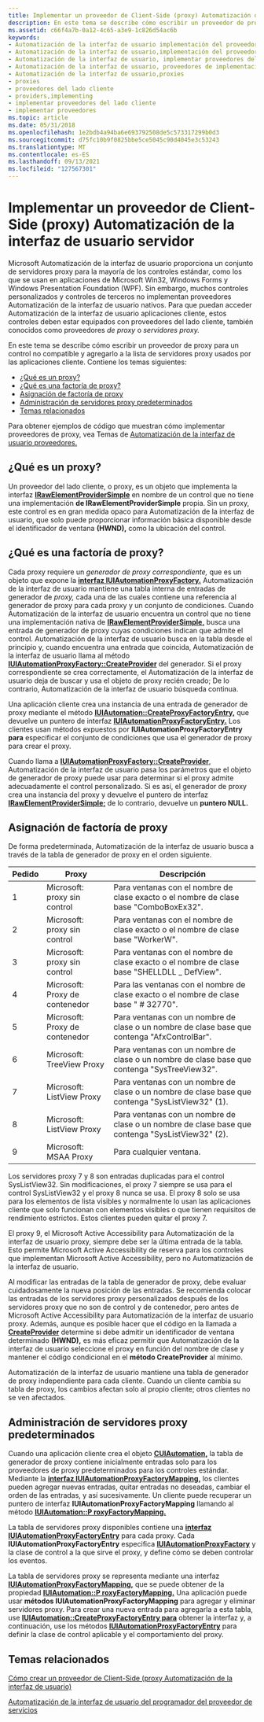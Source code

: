 ```yaml
---
title: Implementar un proveedor de Client-Side (proxy) Automatización de la interfaz de usuario servidor
description: En este tema se describe cómo escribir un proveedor de proxy para un control no compatible y agregarlo a la lista de servidores proxy usados por las aplicaciones cliente.
ms.assetid: c66f4a7b-0a12-4c65-a3e9-1c826d54ac6b
keywords:
- Automatización de la interfaz de usuario implementación del proveedor del lado cliente
- Automatización de la interfaz de usuario,implementación del proveedor
- Automatización de la interfaz de usuario, implementar proveedores del lado cliente
- Automatización de la interfaz de usuario, proveedores de implementación
- Automatización de la interfaz de usuario,proxies
- proxies
- proveedores del lado cliente
- providers,implementing
- implementar proveedores del lado cliente
- implementar proveedores
ms.topic: article
ms.date: 05/31/2018
ms.openlocfilehash: 1e2bdb4a94ba6e693792508de5c573317299b0d3
ms.sourcegitcommit: d75fc10b9f0825bbe5ce5045c90d4045e3c53243
ms.translationtype: MT
ms.contentlocale: es-ES
ms.lasthandoff: 09/13/2021
ms.locfileid: "127567301"
---
```

# <a name="implementing-a-client-side-proxy-ui-automation-provider"></a>Implementar un proveedor de Client-Side (proxy) Automatización de la interfaz de usuario servidor

Microsoft Automatización de la interfaz de usuario proporciona un conjunto de servidores proxy para la mayoría de los controles estándar, como los que se usan en aplicaciones de Microsoft Win32, Windows Forms y Windows Presentation Foundation (WPF). Sin embargo, muchos controles personalizados y controles de terceros no implementan proveedores Automatización de la interfaz de usuario nativos. Para que puedan acceder Automatización de la interfaz de usuario aplicaciones cliente, estos controles deben estar equipados con proveedores del lado cliente, también conocidos como proveedores *de proxy* o *servidores proxy.*

En este tema se describe cómo escribir un proveedor de proxy para un control no compatible y agregarlo a la lista de servidores proxy usados por las aplicaciones cliente. Contiene los temas siguientes:

-   [¿Qué es un proxy?](#what-is-a-proxy)
-   [¿Qué es una factoría de proxy?](#what-is-a-proxy-factory)
-   [Asignación de factoría de proxy](#proxy-factory-mapping)
-   [Administración de servidores proxy predeterminados](#managing-default-proxies)
-   [Temas relacionados](#related-topics)

Para obtener ejemplos de código que muestran cómo implementar proveedores de proxy, vea Temas de [Automatización de la interfaz de usuario proveedores.](uiauto-howto-topics-for-uiautomation-providers.md)

## <a name="what-is-a-proxy"></a>¿Qué es un proxy?

Un proveedor del lado cliente, o proxy, es un objeto que implementa la interfaz [**IRawElementProviderSimple**](/windows/desktop/api/UIAutomationCore/nn-uiautomationcore-irawelementprovidersimple) en nombre de un control que no tiene una implementación **de IRawElementProviderSimple** propia. Sin un proxy, este control es en gran medida opaco para Automatización de la interfaz de usuario, que solo puede proporcionar información básica disponible desde el identificador de ventana **(HWND),** como la ubicación del control.

## <a name="what-is-a-proxy-factory"></a>¿Qué es una factoría de proxy?

Cada proxy requiere un *generador de proxy correspondiente,* que es un objeto que expone la [**interfaz IUIAutomationProxyFactory.**](/windows/desktop/api/UIAutomationClient/nn-uiautomationclient-iuiautomationproxyfactory) Automatización de la interfaz de usuario mantiene una tabla interna de entradas de generador de *proxy,* cada una de las cuales contiene una referencia al generador de proxy para cada proxy y un conjunto de condiciones. Cuando Automatización de la interfaz de usuario encuentra un control que no tiene una implementación nativa de [**IRawElementProviderSimple,**](/windows/desktop/api/UIAutomationCore/nn-uiautomationcore-irawelementprovidersimple) busca una entrada de generador de proxy cuyas condiciones indican que admite el control. Automatización de la interfaz de usuario busca en la tabla desde el principio y, cuando encuentra una entrada que coincida, Automatización de la interfaz de usuario llama al método [**IUIAutomationProxyFactory::CreateProvider**](/windows/desktop/api/UIAutomationClient/nf-uiautomationclient-iuiautomationproxyfactory-createprovider) del generador. Si el proxy correspondiente se crea correctamente, el Automatización de la interfaz de usuario deja de buscar y usa el objeto de proxy recién creado; De lo contrario, Automatización de la interfaz de usuario búsqueda continua.

Una aplicación cliente crea una instancia de una entrada de generador de proxy mediante el método [**IUIAutomation::CreateProxyFactoryEntry,**](/windows/desktop/api/UIAutomationClient/nf-uiautomationclient-iuiautomation-createproxyfactoryentry) que devuelve un puntero de interfaz [**IUIAutomationProxyFactoryEntry.**](/windows/desktop/api/UIAutomationClient/nn-uiautomationclient-iuiautomationproxyfactoryentry) Los clientes usan métodos expuestos por **IUIAutomationProxyFactoryEntry para** especificar el conjunto de condiciones que usa el generador de proxy para crear el proxy.

Cuando llama a [**IUIAutomationProxyFactory::CreateProvider**](/windows/desktop/api/UIAutomationClient/nf-uiautomationclient-iuiautomationproxyfactory-createprovider), Automatización de la interfaz de usuario pasa los parámetros que el objeto de generador de proxy puede usar para determinar si el proxy admite adecuadamente el control personalizado. Si es así, el generador de proxy crea una instancia del proxy y devuelve el puntero de interfaz [**IRawElementProviderSimple;**](/windows/desktop/api/UIAutomationCore/nn-uiautomationcore-irawelementprovidersimple) de lo contrario, devuelve un **puntero NULL.**

## <a name="proxy-factory-mapping"></a>Asignación de factoría de proxy

De forma predeterminada, Automatización de la interfaz de usuario busca a través de la tabla de generador de proxy en el orden siguiente.



| Pedido | Proxy                        | Descripción                                                                      |
|-------|------------------------------|----------------------------------------------------------------------------------|
| 1     | Microsoft: proxy sin control | Para ventanas con el nombre de clase exacto o el nombre de clase base "ComboBoxEx32".         |
| 2     | Microsoft: proxy sin control | Para ventanas con el nombre de clase exacto o el nombre de clase base "WorkerW".              |
| 3     | Microsoft: proxy sin control | Para ventanas con el nombre de clase exacto o el nombre de clase base "SHELLDLL \_ DefView".    |
| 4     | Microsoft: Proxy de contenedor   | Para las ventanas con el nombre de clase exacto o el nombre de clase base " \# 32770".              |
| 5     | Microsoft: Proxy de contenedor   | Para ventanas con un nombre de clase o un nombre de clase base que contenga "AfxControlBar".     |
| 6     | Microsoft: TreeView Proxy    | Para ventanas con un nombre de clase o un nombre de clase base que contenga "SysTreeView32".     |
| 7     | Microsoft: ListView Proxy    | Para ventanas con un nombre de clase o un nombre de clase base que contenga "SysListView32" (1). |
| 8     | Microsoft: ListView Proxy    | Para ventanas con un nombre de clase o un nombre de clase base que contenga "SysListView32" (2). |
| 9     | Microsoft: MSAA Proxy        | Para cualquier ventana.                                                                  |



 

Los servidores proxy 7 y 8 son entradas duplicadas para el control SysListView32. Sin modificaciones, el proxy 7 siempre se usa para el control SysListView32 y el proxy 8 nunca se usa. El proxy 8 solo se usa para los elementos de lista visibles y normalmente lo usan las aplicaciones cliente que solo funcionan con elementos visibles o que tienen requisitos de rendimiento estrictos. Estos clientes pueden quitar el proxy 7.

El proxy 9, el Microsoft Active Accessibility para Automatización de la interfaz de usuario proxy, siempre debe ser la última entrada de la tabla. Esto permite Microsoft Active Accessibility de reserva para los controles que implementan Microsoft Active Accessibility, pero no Automatización de la interfaz de usuario.

Al modificar las entradas de la tabla de generador de proxy, debe evaluar cuidadosamente la nueva posición de las entradas. Se recomienda colocar las entradas de los servidores proxy personalizados después de los servidores proxy que no son de control y de contenedor, pero antes de Microsoft Active Accessibility para Automatización de la interfaz de usuario proxy. Además, aunque es posible hacer que el código en la llamada a [**CreateProvider**](/windows/desktop/api/UIAutomationClient/nf-uiautomationclient-iuiautomationproxyfactory-createprovider) determine si debe admitir un identificador de ventana determinado **(HWND),** es más eficaz permitir que Automatización de la interfaz de usuario seleccione el proxy en función del nombre de clase y mantener el código condicional en el **método CreateProvider** al mínimo.

Automatización de la interfaz de usuario mantiene una tabla de generador de proxy independiente para cada cliente. Cuando un cliente cambia su tabla de proxy, los cambios afectan solo al propio cliente; otros clientes no se ven afectados.

## <a name="managing-default-proxies"></a>Administración de servidores proxy predeterminados

Cuando una aplicación cliente crea el objeto [**CUIAutomation,**](/previous-versions/windows/desktop/legacy/ff384838(v=vs.85)) la tabla de generador de proxy contiene inicialmente entradas solo para los proveedores de proxy predeterminados para los controles estándar. Mediante la [**interfaz IUIAutomationProxyFactoryMapping,**](/windows/desktop/api/UIAutomationClient/nn-uiautomationclient-iuiautomationproxyfactorymapping) los clientes pueden agregar nuevas entradas, quitar entradas no deseadas, cambiar el orden de las entradas, y así sucesivamente. Un cliente puede recuperar un puntero de interfaz **IUIAutomationProxyFactoryMapping** llamando al método [**IUIAutomation::P roxyFactoryMapping.**](/windows/desktop/api/UIAutomationClient/nf-uiautomationclient-iuiautomation-get_proxyfactorymapping)

La tabla de servidores proxy disponibles contiene una [**interfaz IUIAutomationProxyFactoryEntry**](/windows/desktop/api/UIAutomationClient/nn-uiautomationclient-iuiautomationproxyfactoryentry) para cada proxy. Cada **IUIAutomationProxyFactoryEntry** especifica [**IUIAutomationProxyFactory**](/windows/desktop/api/UIAutomationClient/nn-uiautomationclient-iuiautomationproxyfactory) y la clase de control a la que sirve el proxy, y define cómo se deben controlar los eventos.

La tabla de servidores proxy se representa mediante una interfaz [**IUIAutomationProxyFactoryMapping,**](/windows/desktop/api/UIAutomationClient/nn-uiautomationclient-iuiautomationproxyfactorymapping) que se puede obtener de la propiedad [**IUIAutomation::P roxyFactoryMapping.**](/windows/desktop/api/UIAutomationClient/nf-uiautomationclient-iuiautomation-get_proxyfactorymapping) Una aplicación puede usar **métodos IUIAutomationProxyFactoryMapping** para agregar y eliminar servidores proxy. Para crear una nueva entrada para agregarla a esta tabla, use [**IUIAutomation::CreateProxyFactoryEntry para**](/windows/desktop/api/UIAutomationClient/nf-uiautomationclient-iuiautomation-createproxyfactoryentry) obtener la interfaz y, a continuación, use los métodos [**IUIAutomationProxyFactoryEntry**](/windows/desktop/api/UIAutomationClient/nn-uiautomationclient-iuiautomationproxyfactoryentry) para definir la clase de control aplicable y el comportamiento del proxy.

## <a name="related-topics"></a>Temas relacionados

<dl> <dt>

[Cómo crear un proveedor de Client-Side (proxy Automatización de la interfaz de usuario)](uiauto-howto-create-clientside-provider.md)
</dt> <dt>

[Automatización de la interfaz de usuario del programador del proveedor de servicios](uiauto-providerportal.md)
</dt> </dl>

 

 